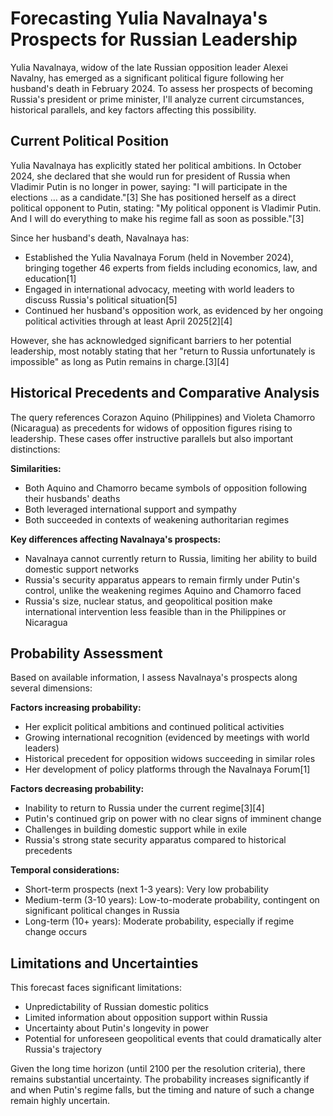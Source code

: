 # Forecasting Yulia Navalnaya's Prospects for Russian Leadership

Yulia Navalnaya, widow of the late Russian opposition leader Alexei Navalny, has emerged as a significant political figure following her husband's death in February 2024. To assess her prospects of becoming Russia's president or prime minister, I'll analyze current circumstances, historical parallels, and key factors affecting this possibility.

## Current Political Position

Yulia Navalnaya has explicitly stated her political ambitions. In October 2024, she declared that she would run for president of Russia when Vladimir Putin is no longer in power, saying: "I will participate in the elections … as a candidate."[3] She has positioned herself as a direct political opponent to Putin, stating: "My political opponent is Vladimir Putin. And I will do everything to make his regime fall as soon as possible."[3]

Since her husband's death, Navalnaya has:
- Established the Yulia Navalnaya Forum (held in November 2024), bringing together 46 experts from fields including economics, law, and education[1]
- Engaged in international advocacy, meeting with world leaders to discuss Russia's political situation[5]
- Continued her husband's opposition work, as evidenced by her ongoing political activities through at least April 2025[2][4]

However, she has acknowledged significant barriers to her potential leadership, most notably stating that her "return to Russia unfortunately is impossible" as long as Putin remains in charge.[3][4]

## Historical Precedents and Comparative Analysis

The query references Corazon Aquino (Philippines) and Violeta Chamorro (Nicaragua) as precedents for widows of opposition figures rising to leadership. These cases offer instructive parallels but also important distinctions:

**Similarities:**
- Both Aquino and Chamorro became symbols of opposition following their husbands' deaths
- Both leveraged international support and sympathy
- Both succeeded in contexts of weakening authoritarian regimes

**Key differences affecting Navalnaya's prospects:**
- Navalnaya cannot currently return to Russia, limiting her ability to build domestic support networks
- Russia's security apparatus appears to remain firmly under Putin's control, unlike the weakening regimes Aquino and Chamorro faced
- Russia's size, nuclear status, and geopolitical position make international intervention less feasible than in the Philippines or Nicaragua

## Probability Assessment

Based on available information, I assess Navalnaya's prospects along several dimensions:

**Factors increasing probability:**
- Her explicit political ambitions and continued political activities
- Growing international recognition (evidenced by meetings with world leaders)
- Historical precedent for opposition widows succeeding in similar roles
- Her development of policy platforms through the Navalnaya Forum[1]

**Factors decreasing probability:**
- Inability to return to Russia under the current regime[3][4]
- Putin's continued grip on power with no clear signs of imminent change
- Challenges in building domestic support while in exile
- Russia's strong state security apparatus compared to historical precedents

**Temporal considerations:**
- Short-term prospects (next 1-3 years): Very low probability
- Medium-term (3-10 years): Low-to-moderate probability, contingent on significant political changes in Russia
- Long-term (10+ years): Moderate probability, especially if regime change occurs

## Limitations and Uncertainties

This forecast faces significant limitations:
- Unpredictability of Russian domestic politics
- Limited information about opposition support within Russia
- Uncertainty about Putin's longevity in power
- Potential for unforeseen geopolitical events that could dramatically alter Russia's trajectory

Given the long time horizon (until 2100 per the resolution criteria), there remains substantial uncertainty. The probability increases significantly if and when Putin's regime falls, but the timing and nature of such a change remain highly uncertain.
